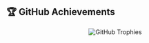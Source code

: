 ## 🏆 GitHub Achievements
<p align="center">
  <img src="https://github-profile-trophy.vercel.app/?username=nguyendachai0&theme=radical" alt="GitHub Trophies" />
</p>
